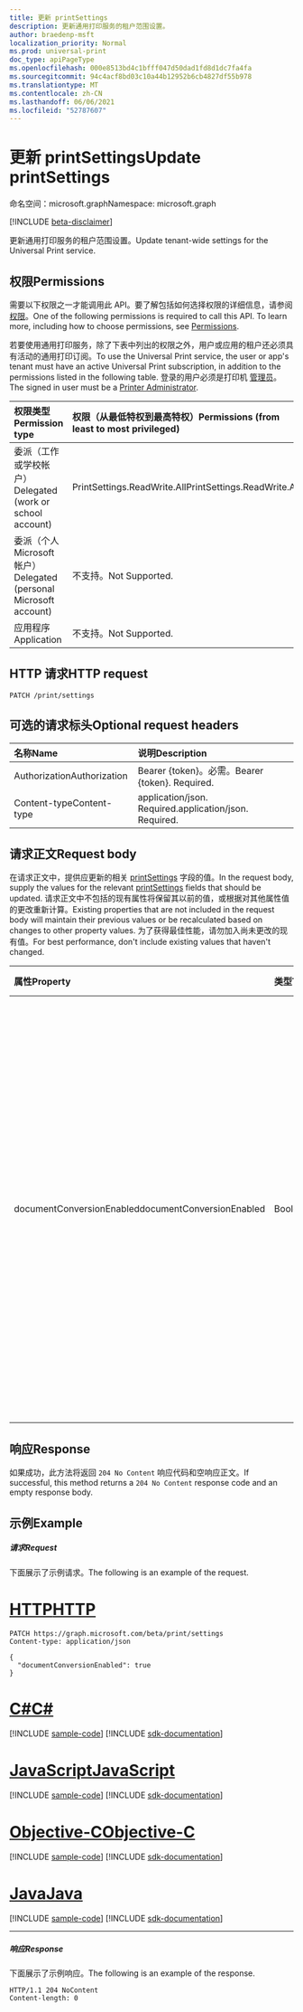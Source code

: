 ```yaml
---
title: 更新 printSettings
description: 更新通用打印服务的租户范围设置。
author: braedenp-msft
localization_priority: Normal
ms.prod: universal-print
doc_type: apiPageType
ms.openlocfilehash: 000e8513bd4c1bfff047d50dad1fd8d1dc7fa4fa
ms.sourcegitcommit: 94c4acf8bd03c10a44b12952b6cb4827df55b978
ms.translationtype: MT
ms.contentlocale: zh-CN
ms.lasthandoff: 06/06/2021
ms.locfileid: "52787607"
---
```

# <a name="update-printsettings"></a><span data-ttu-id="2b6e2-103">更新 printSettings</span><span class="sxs-lookup"><span data-stu-id="2b6e2-103">Update printSettings</span></span>

<span data-ttu-id="2b6e2-104">命名空间：microsoft.graph</span><span class="sxs-lookup"><span data-stu-id="2b6e2-104">Namespace: microsoft.graph</span></span>

[!INCLUDE [beta-disclaimer](../../includes/beta-disclaimer.md)]

<span data-ttu-id="2b6e2-105">更新通用打印服务的租户范围设置。</span><span class="sxs-lookup"><span data-stu-id="2b6e2-105">Update tenant-wide settings for the Universal Print service.</span></span>

## <a name="permissions"></a><span data-ttu-id="2b6e2-106">权限</span><span class="sxs-lookup"><span data-stu-id="2b6e2-106">Permissions</span></span>
<span data-ttu-id="2b6e2-p101">需要以下权限之一才能调用此 API。要了解包括如何选择权限的详细信息，请参阅[权限](/graph/permissions-reference)。</span><span class="sxs-lookup"><span data-stu-id="2b6e2-p101">One of the following permissions is required to call this API. To learn more, including how to choose permissions, see [Permissions](/graph/permissions-reference).</span></span>

<span data-ttu-id="2b6e2-109">若要使用通用打印服务，除了下表中列出的权限之外，用户或应用的租户还必须具有活动的通用打印订阅。</span><span class="sxs-lookup"><span data-stu-id="2b6e2-109">To use the Universal Print service, the user or app's tenant must have an active Universal Print subscription, in addition to the permissions listed in the following table.</span></span> <span data-ttu-id="2b6e2-110">登录的用户必须是打印机 [管理员](/azure/active-directory/users-groups-roles/directory-assign-admin-roles#printer-administrator)。</span><span class="sxs-lookup"><span data-stu-id="2b6e2-110">The signed in user must be a [Printer Administrator](/azure/active-directory/users-groups-roles/directory-assign-admin-roles#printer-administrator).</span></span>

|<span data-ttu-id="2b6e2-111">权限类型</span><span class="sxs-lookup"><span data-stu-id="2b6e2-111">Permission type</span></span> | <span data-ttu-id="2b6e2-112">权限（从最低特权到最高特权）</span><span class="sxs-lookup"><span data-stu-id="2b6e2-112">Permissions (from least to most privileged)</span></span> |
|:---------------|:--------------------------------------------|
|<span data-ttu-id="2b6e2-113">委派（工作或学校帐户）</span><span class="sxs-lookup"><span data-stu-id="2b6e2-113">Delegated (work or school account)</span></span>| <span data-ttu-id="2b6e2-114">PrintSettings.ReadWrite.All</span><span class="sxs-lookup"><span data-stu-id="2b6e2-114">PrintSettings.ReadWrite.All</span></span> |
|<span data-ttu-id="2b6e2-115">委派（个人 Microsoft 帐户）</span><span class="sxs-lookup"><span data-stu-id="2b6e2-115">Delegated (personal Microsoft account)</span></span>|<span data-ttu-id="2b6e2-116">不支持。</span><span class="sxs-lookup"><span data-stu-id="2b6e2-116">Not Supported.</span></span>|
|<span data-ttu-id="2b6e2-117">应用程序</span><span class="sxs-lookup"><span data-stu-id="2b6e2-117">Application</span></span>|<span data-ttu-id="2b6e2-118">不支持。</span><span class="sxs-lookup"><span data-stu-id="2b6e2-118">Not Supported.</span></span>|

## <a name="http-request"></a><span data-ttu-id="2b6e2-119">HTTP 请求</span><span class="sxs-lookup"><span data-stu-id="2b6e2-119">HTTP request</span></span>
<!-- { "blockType": "ignored" } -->
```http
PATCH /print/settings
```

## <a name="optional-request-headers"></a><span data-ttu-id="2b6e2-120">可选的请求标头</span><span class="sxs-lookup"><span data-stu-id="2b6e2-120">Optional request headers</span></span>
| <span data-ttu-id="2b6e2-121">名称</span><span class="sxs-lookup"><span data-stu-id="2b6e2-121">Name</span></span>       | <span data-ttu-id="2b6e2-122">说明</span><span class="sxs-lookup"><span data-stu-id="2b6e2-122">Description</span></span>|
|:-----------|:-----------|
| <span data-ttu-id="2b6e2-123">Authorization</span><span class="sxs-lookup"><span data-stu-id="2b6e2-123">Authorization</span></span> | <span data-ttu-id="2b6e2-p103">Bearer {token}。必需。</span><span class="sxs-lookup"><span data-stu-id="2b6e2-p103">Bearer {token}. Required.</span></span> |
| <span data-ttu-id="2b6e2-126">Content-type</span><span class="sxs-lookup"><span data-stu-id="2b6e2-126">Content-type</span></span>  | <span data-ttu-id="2b6e2-p104">application/json. Required.</span><span class="sxs-lookup"><span data-stu-id="2b6e2-p104">application/json. Required.</span></span>|

## <a name="request-body"></a><span data-ttu-id="2b6e2-129">请求正文</span><span class="sxs-lookup"><span data-stu-id="2b6e2-129">Request body</span></span>
<span data-ttu-id="2b6e2-130">在请求正文中，提供应更新的相关 [printSettings](../resources/printsettings.md) 字段的值。</span><span class="sxs-lookup"><span data-stu-id="2b6e2-130">In the request body, supply the values for the relevant [printSettings](../resources/printsettings.md) fields that should be updated.</span></span> <span data-ttu-id="2b6e2-131">请求正文中不包括的现有属性将保留其以前的值，或根据对其他属性值的更改重新计算。</span><span class="sxs-lookup"><span data-stu-id="2b6e2-131">Existing properties that are not included in the request body will maintain their previous values or be recalculated based on changes to other property values.</span></span> <span data-ttu-id="2b6e2-132">为了获得最佳性能，请勿加入尚未更改的现有值。</span><span class="sxs-lookup"><span data-stu-id="2b6e2-132">For best performance, don't include existing values that haven't changed.</span></span>

| <span data-ttu-id="2b6e2-133">属性</span><span class="sxs-lookup"><span data-stu-id="2b6e2-133">Property</span></span>     | <span data-ttu-id="2b6e2-134">类型</span><span class="sxs-lookup"><span data-stu-id="2b6e2-134">Type</span></span>        | <span data-ttu-id="2b6e2-135">说明</span><span class="sxs-lookup"><span data-stu-id="2b6e2-135">Description</span></span> |
|:-------------|:------------|:------------|
|<span data-ttu-id="2b6e2-136">documentConversionEnabled</span><span class="sxs-lookup"><span data-stu-id="2b6e2-136">documentConversionEnabled</span></span>|<span data-ttu-id="2b6e2-137">Boolean</span><span class="sxs-lookup"><span data-stu-id="2b6e2-137">Boolean</span></span>|<span data-ttu-id="2b6e2-138">指定是否对租户启用文档转换。</span><span class="sxs-lookup"><span data-stu-id="2b6e2-138">Specifies whether document conversion is enabled for the tenant.</span></span> <span data-ttu-id="2b6e2-139">如果启用文档转换，则通用打印服务将自动将文档转换为与打印机模式兼容的格式 (例如，XPS 转换为 PDF) 进行打印。</span><span class="sxs-lookup"><span data-stu-id="2b6e2-139">If document conversion is enabled, Universal Print service will automatically convert documents into a format compatible with the printer (for example, XPS to PDF) when needed.</span></span>|

## <a name="response"></a><span data-ttu-id="2b6e2-140">响应</span><span class="sxs-lookup"><span data-stu-id="2b6e2-140">Response</span></span>
<span data-ttu-id="2b6e2-141">如果成功，此方法将返回 `204 No Content` 响应代码和空响应正文。</span><span class="sxs-lookup"><span data-stu-id="2b6e2-141">If successful, this method returns a `204 No Content` response code and an empty response body.</span></span>

## <a name="example"></a><span data-ttu-id="2b6e2-142">示例</span><span class="sxs-lookup"><span data-stu-id="2b6e2-142">Example</span></span>
##### <a name="request"></a><span data-ttu-id="2b6e2-143">请求</span><span class="sxs-lookup"><span data-stu-id="2b6e2-143">Request</span></span>
<span data-ttu-id="2b6e2-144">下面展示了示例请求。</span><span class="sxs-lookup"><span data-stu-id="2b6e2-144">The following is an example of the request.</span></span>

# <a name="http"></a>[<span data-ttu-id="2b6e2-145">HTTP</span><span class="sxs-lookup"><span data-stu-id="2b6e2-145">HTTP</span></span>](#tab/http)
<!-- {
  "blockType": "request",
  "name": "update_settings"
}-->
```http
PATCH https://graph.microsoft.com/beta/print/settings
Content-type: application/json

{
  "documentConversionEnabled": true
}
```
# <a name="c"></a>[<span data-ttu-id="2b6e2-146">C#</span><span class="sxs-lookup"><span data-stu-id="2b6e2-146">C#</span></span>](#tab/csharp)
[!INCLUDE [sample-code](../includes/snippets/csharp/update-settings-csharp-snippets.md)]
[!INCLUDE [sdk-documentation](../includes/snippets/snippets-sdk-documentation-link.md)]

# <a name="javascript"></a>[<span data-ttu-id="2b6e2-147">JavaScript</span><span class="sxs-lookup"><span data-stu-id="2b6e2-147">JavaScript</span></span>](#tab/javascript)
[!INCLUDE [sample-code](../includes/snippets/javascript/update-settings-javascript-snippets.md)]
[!INCLUDE [sdk-documentation](../includes/snippets/snippets-sdk-documentation-link.md)]

# <a name="objective-c"></a>[<span data-ttu-id="2b6e2-148">Objective-C</span><span class="sxs-lookup"><span data-stu-id="2b6e2-148">Objective-C</span></span>](#tab/objc)
[!INCLUDE [sample-code](../includes/snippets/objc/update-settings-objc-snippets.md)]
[!INCLUDE [sdk-documentation](../includes/snippets/snippets-sdk-documentation-link.md)]

# <a name="java"></a>[<span data-ttu-id="2b6e2-149">Java</span><span class="sxs-lookup"><span data-stu-id="2b6e2-149">Java</span></span>](#tab/java)
[!INCLUDE [sample-code](../includes/snippets/java/update-settings-java-snippets.md)]
[!INCLUDE [sdk-documentation](../includes/snippets/snippets-sdk-documentation-link.md)]

---

##### <a name="response"></a><span data-ttu-id="2b6e2-150">响应</span><span class="sxs-lookup"><span data-stu-id="2b6e2-150">Response</span></span>
<span data-ttu-id="2b6e2-151">下面展示了示例响应。</span><span class="sxs-lookup"><span data-stu-id="2b6e2-151">The following is an example of the response.</span></span> 
<!-- {
  "blockType": "response"
} -->
```http
HTTP/1.1 204 NoContent
Content-length: 0
```

<!-- uuid: 8fcb5dbc-d5aa-4681-8e31-b001d5168d79
2015-10-25 14:57:30 UTC -->
<!-- {
  "type": "#page.annotation",
  "description": "Update settings",
  "keywords": "",
  "section": "documentation",
  "tocPath": ""
}-->
